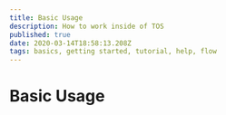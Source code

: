 ```yaml
---
title: Basic Usage
description: How to work inside of TOS
published: true
date: 2020-03-14T18:58:13.208Z
tags: basics, getting started, tutorial, help, flow
---
```


# Basic Usage
